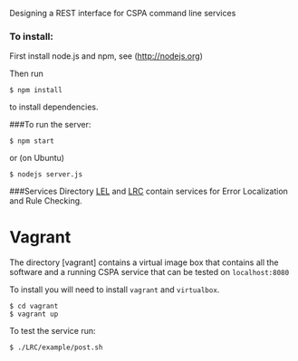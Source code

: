 Designing a REST interface for CSPA command line services


### To install:

First install node.js and npm, see (http://nodejs.org)

Then run
```
$ npm install
```
to install dependencies.


###To run the server:

```
$ npm start
```
or (on Ubuntu)
```
$ nodejs server.js
```

###Services
Directory [LEL](LEL)  and [LRC](LRC) contain services for Error Localization and Rule Checking.

# Vagrant
The directory [vagrant] contains a virtual image box that contains all the software and a running CSPA service that can be tested on `localhost:8080`

To install you will need to install `vagrant` and `virtualbox`.

```
$ cd vagrant
$ vagrant up
```

To test the service run:
```
$ ./LRC/example/post.sh
```


